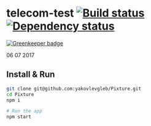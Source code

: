 # telecom-test [![Build status][travis-image]][travis-url] [![Dependency status][dependency-image]][dependency-url]

[![Greenkeeper badge](https://badges.greenkeeper.io/yakovlevgleb/Pixture.svg)](https://greenkeeper.io/)

06 07 2017

## Install & Run
```bash
git clone git@github.com:yakovlevgleb/Pixture.git
cd Pixture
npm i

# Run the app
npm start
```

[travis-image]: https://travis-ci.org/yakovlevgleb/Pixture.svg?branch=master
[travis-url]: https://travis-ci.org/yakovlevgleb/Pixture
[dependency-image]: https://david-dm.org/yakovlevgleb/Pixture.svg?style=flat-square
[dependency-url]: https://david-dm.org/yakovlevgleb/Pixture?type=dev
